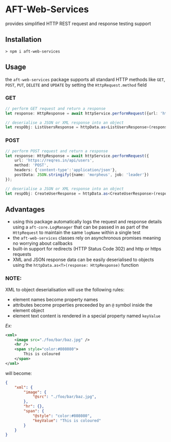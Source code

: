 # AFT-Web-Services
provides simplified HTTP REST request and response testing support

## Installation
`> npm i aft-web-services`

## Usage
the `aft-web-services` package supports all standard HTTP methods like `GET`, `POST`, `PUT`, `DELETE` and `UPDATE` by setting the `HttpRequest.method` field
### GET
```typescript
// perform GET request and return a response
let response: HttpResponse = await httpService.performRequest({url: 'https://reqres.in/api/users?page=2'});

// deserialise a JSON or XML response into an object
let respObj: ListUsersResponse = httpData.as<ListUsersResponse>(response);
```

### POST
```typescript
// perform POST request and return a response
let response: HttpResponse = await httpService.performRequest({
    url: 'https://reqres.in/api/users',
    method: 'POST',
    headers: {'content-type':'application/json'},
    postData: JSON.stringify({name: 'morpheus', job: 'leader'})
});

// deserialise a JSON or XML response into an object
let respObj: CreateUserResponse = httpData.as<CreateUserResponse>(response);
```

## Advantages
- using this package automatically logs the request and response details using a `aft-core.LogManager` that can be passed in as part of the `HttpRequest` to maintain the same `logName` within a single test
- the `aft-web-services` classes rely on asynchronous promises meaning no worrying about callbacks
- built-in support for redirects (HTTP Status Code 302) and http or https requests
- XML and JSON response data can be easily deserialised to objects using the `httpData.as<T>(response: HttpResponse)` function

### NOTE:
XML to object deserialisation will use the following rules:
- element names become property names
- attributes become properties preceeded by an `@` symbol inside the element object
- element text content is rendered in a special property named `keyValue`

*Ex:*
```xml
<xml>
    <image src="./foo/bar/baz.jpg" />
    <hr />
    <span style="color:#808080">
        This is coloured
    </span>
</xml>
```
will become:
```json
{
    "xml": {
        "image": {
            "@src": "./foo/bar/baz.jpg",
        },
        "hr": {},
        "span": {
            "@style": "color:#808080",
            "keyValue": "This is coloured"
        }
    }
}
```